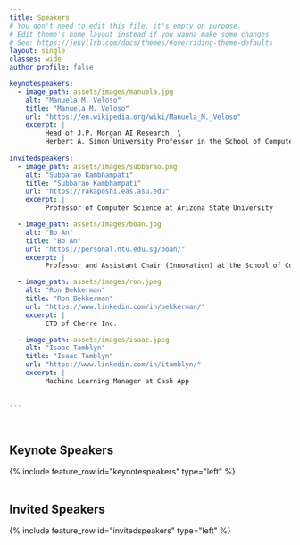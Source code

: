 ```yaml
---
title: Speakers
# You don't need to edit this file, it's empty on purpose.
# Edit theme's home layout instead if you wanna make some changes
# See: https://jekyllrb.com/docs/themes/#overriding-theme-defaults
layout: single
classes: wide
author_profile: false

keynotespeakers:
  - image_path: assets/images/manuela.jpg
    alt: "Manuela M. Veloso"
    title: "Manuela M. Veloso"
    url: "https://en.wikipedia.org/wiki/Manuela_M._Veloso"
    excerpt: |
         Head of J.P. Morgan AI Research  \
         Herbert A. Simon University Professor in the School of Computer Science at Carnegie Mellon University
 
invitedspeakers:
  - image_path: assets/images/subbarao.png
    alt: "Subbarao Kambhampati"
    title: "Subbarao Kambhampati"
    url: "https://rakaposhi.eas.asu.edu"
    excerpt: |
         Professor of Computer Science at Arizona State University

  - image_path: assets/images/boan.jpg
    alt: "Bo An"
    title: "Bo An"
    url: "https://personal.ntu.edu.sg/boan/"
    excerpt: |
         Professor and Assistant Chair (Innovation) at the School of Computer Science and Engineering of the Nanyang Technological University (NTU)

  - image_path: assets/images/ron.jpeg
    alt: "Ron Bekkerman"
    title: "Ron Bekkerman"
    url: "https://www.linkedin.com/in/bekkerman/"
    excerpt: |
         CTO of Cherre Inc.

  - image_path: assets/images/isaac.jpeg
    alt: "Isaac Tamblyn"
    title: "Isaac Tamblyn"
    url: "https://www.linkedin.com/in/itamblyn/"
    excerpt: |
         Machine Learning Manager at Cash App


---
```

<br/>

## Keynote Speakers

<section class="invited-speakers">
{% include feature_row id="keynotespeakers" type="left" %}
</section>

<br/>

## Invited Speakers

<section class="invited-speakers">
{% include feature_row id="invitedspeakers" type="left" %}
</section>



